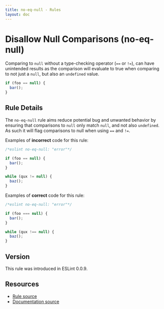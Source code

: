 ```yaml
---
title: no-eq-null - Rules
layout: doc
---
```

<!-- Note: No pull requests accepted for this file. See README.md in the root directory for details. -->

# Disallow Null Comparisons (no-eq-null)

Comparing to `null` without a type-checking operator (`==` or `!=`), can have unintended results as the comparison will evaluate to true when comparing to not just a `null`, but also an `undefined` value.

```js
if (foo == null) {
  bar();
}
```

## Rule Details

The `no-eq-null` rule aims reduce potential bug and unwanted behavior by ensuring that comparisons to `null` only match `null`, and not also `undefined`. As such it will flag comparisons to null when using `==` and `!=`.

Examples of **incorrect** code for this rule:

```js
/*eslint no-eq-null: "error"*/

if (foo == null) {
  bar();
}

while (qux != null) {
  baz();
}
```

Examples of **correct** code for this rule:

```js
/*eslint no-eq-null: "error"*/

if (foo === null) {
  bar();
}

while (qux !== null) {
  baz();
}
```

## Version

This rule was introduced in ESLint 0.0.9.

## Resources

* [Rule source](https://github.com/eslint/eslint/tree/master/lib/rules/no-eq-null.js)
* [Documentation source](https://github.com/eslint/eslint/tree/master/docs/rules/no-eq-null.md)
